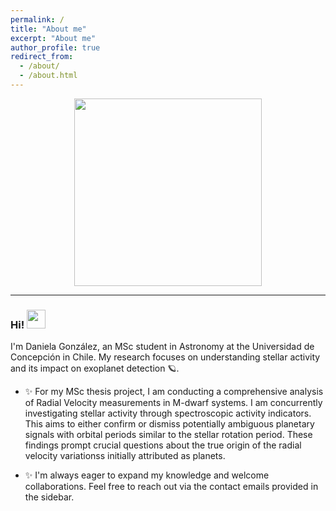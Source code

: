 ```yaml
---
permalink: /
title: "About me"
excerpt: "About me"
author_profile: true
redirect_from: 
  - /about/
  - /about.html
---
```


<div id="header" align="center">
  <img src="https://media.giphy.com/media/v1.Y2lkPTc5MGI3NjExYjkxamFhejl0eG5veHVpb3dlbjBmaTFlbzRtY3NvbDIwbTJvdnl3aCZlcD12MV9pbnRlcm5hbF9naWZfYnlfaWQmY3Q9cw/MDZcg6WzFSV4PIqV7b/giphy.gif" width="300"/>
</div>

---

### Hi! <img src="https://media.giphy.com/media/2wh8AaMZ2jtRseDQ3C/giphy.gif" width="30">
I'm Daniela González, an MSc student in Astronomy at the Universidad de Concepción in Chile. My research focuses on understanding stellar activity and its impact on exoplanet detection 🪐.

- ✨ For my MSc thesis project, I am conducting a comprehensive analysis of Radial Velocity measurements in M-dwarf systems. I am concurrently investigating stellar activity through spectroscopic activity indicators. This aims to either confirm or dismiss potentially ambiguous planetary signals with orbital periods similar to the stellar rotation period. These findings prompt crucial questions about the true origin of the radial velocity variationss initially attributed as planets.

- ✨ I'm always eager to expand my knowledge and welcome collaborations. Feel free to reach out via the contact emails provided in the sidebar.

<!-- - 🔭 Currently working on my MSc thesis project, estimating the masses of supermassive black holes (SMBH) using WISE cataloged data for the ngEHT Collaboration, as part of the leo Milenio TITANS group. -->

<!-- - 🌱 Constantly learning new Machine Learning and AI tools to use in my thesis, related works, and to continue expanding my knowledge. -->

<!-- - 📫 Reach me at my email by clicking [here](mailto:jheryev@gmail.com) or in the sidebar. -->

<!-- - 📄 My CV is available [here](https://joacoh.github.io/cv/). -->
